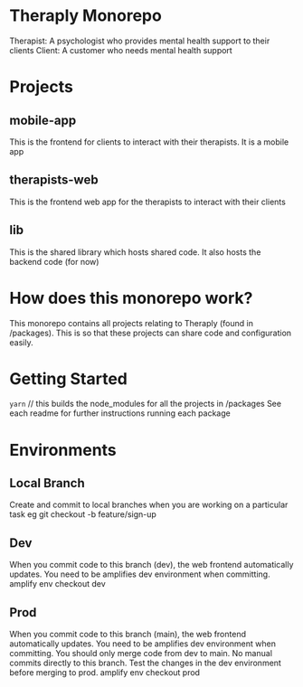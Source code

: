 # Theraply Monorepo
Therapist: A psychologist who provides mental health support to their clients
Client: A customer who needs mental health support

# Projects
## mobile-app
This is the frontend for clients to interact with their therapists. It is a mobile app
## therapists-web
This is the frontend web app for the therapists to interact with their clients
## lib
This is the shared library which hosts shared code. It also hosts the backend code (for now)

# How does this monorepo work?
This monorepo contains all projects relating to Theraply (found in /packages). This is so that these projects can share code
and configuration easily.

# Getting Started
`yarn` // this builds the node_modules for all the projects in /packages
See each readme for further instructions running each package

# Environments
## Local Branch
Create and commit to local branches when you are working on a particular task
eg git checkout -b feature/sign-up

## Dev
When you commit code to this branch (dev), the web frontend automatically updates. You need to be amplifies dev environment when committing.
amplify env checkout dev

## Prod
When you commit code to this branch (main), the web frontend automatically updates. You need to be amplifies dev environment when committing. You should only merge code from dev to main. No manual commits directly to this branch.
Test the changes in the dev environment before merging to prod.
amplify env checkout prod